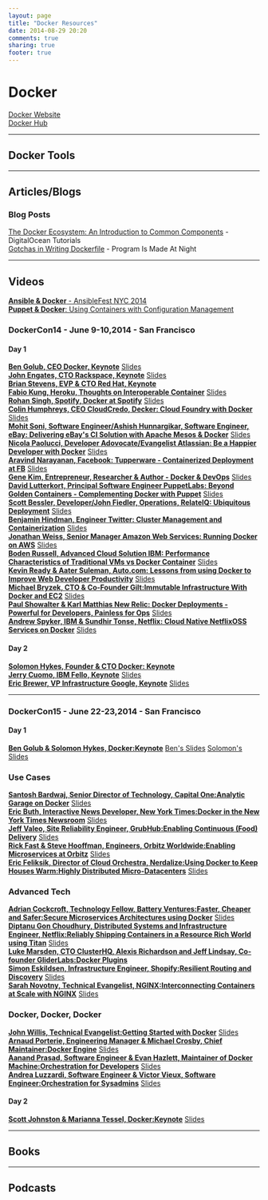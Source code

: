 ```yaml
---
layout: page
title: "Docker Resources"
date: 2014-08-29 20:20
comments: true
sharing: true
footer: true
---
```


# Docker

[Docker Website](http://www.docker.com)<br/>
[Docker Hub](https://registry.hub.docker.com/)

---

## Docker Tools

---

## Articles/Blogs

### Blog Posts
[The Docker Ecosystem: An Introduction to Common Components](https://www.digitalocean.com/community/tutorials/the-docker-ecosystem-an-introduction-to-common-components) - DigitalOcean Tutorials<br/>
[Gotchas in Writing Dockerfile](http://kimh.github.io/blog/en/docker/gotchas-in-writing-dockerfile-en/) - Program Is Made At Night

---

## Videos

[**Ansible &amp; Docker** - AnsibleFest NYC 2014](http://www.youtube.com/watch?v=oZ45v8AeE7k)<br/>
[**Puppet &amp; Docker**: Using Containers with Configuration Management](http://puppetlabs.com/webinars/puppet-docker-using-containers-configuration-management)

### __DockerCon14__ - June 9-10,2014 - San Francisco
#### Day 1
[**Ben Golub, CEO Docker, Keynote**](https://www.youtube.com/watch?v=bYiXrQWxIVg) [Slides](http://www.slideshare.net/dotCloud/docker-con-keynote-v11-1)<br/>
[**John Engates, CTO Rackspace, Keynote**](https://www.youtube.com/watch?v=TVAIZmWnI1c) [Slides](http://www.slideshare.net/dotCloud/john-engates-keynote-at-dockercon-14)<br/>
[**Brian Stevens, EVP &amp; CTO Red Hat, Keynote**](https://www.youtube.com/watch?v=ZcEEnCMAMvo)<br/> 
[**Fabio Kung, Heroku, Thoughts on Interoperable Container**](https://www.youtube.com/watch?v=mVPVpn44X74) [Slides](http://www.slideshare.net/fabiokung/dockercon-2014-thoughts-on-interoperable-containers)<br/>
[**Rohan Singh, Spotify, Docker at Spotify**](https://www.youtube.com/watch?v=Tlgoq9t95ew) [Slides](http://www.slideshare.net/rohanrsingh/docker-at-spotify)<br/>
[**Colin Humphreys, CEO CloudCredo, Decker: Cloud Foundry with Docker**](https://www.youtube.com/watch?v=tvAAC9xkRvs) [Slides](http://www.slideshare.net/Pivotal/colinhumphreys-cloudcredo140613155150phpapp01)<br/>
[**Mohit Soni, Software Engineer/Ashish Hunnargikar, Software Engineer, eBay: Delivering eBay's CI Solution with Apache Mesos & Docker**](https://www.youtube.com/watch?v=VZPbLUJnR68) [Slides](http://www.slideshare.net/ahunnargikar/docker-con-ebay)<br/>
[**Nicola Paolucci, Developer Adovocate/Evangelist Atlassian: Be a Happier Developer with Docker**](https://www.youtube.com/watch?v=XCVOxht34Hs) [Slides](http://www.slideshare.net/Docker/dockercon-beahappierdevwithdocker140613160957phpapp02-37589065)<br/>
[**Aravind Narayanan, Facebook: Tupperware - Containerized Deployment at FB**](https://www.youtube.com/watch?v=C_WuUgTqgOc) [Slides](http://www.slideshare.net/Docker/aravindnarayanan-facebook140613153626phpapp02-37588997)<br/>
[**Gene Kim, Entrepreneur, Researcher &amp; Author - Docker &amp; DevOps**](https://www.youtube.com/watch?v=SaHbtEeu37M) [Slides](http://www.slideshare.net/Docker/201406dockeranddevops40m-140613155907phpapp01-37588918)
[**David Lutterkort, Principal Software Engineer PuppetLabs: Beyond Golden Containers - Complementing Docker with Puppet**](https://www.youtube.com/watch?v=2BJsBzXJFK8) [Slides](http://www.slideshare.net/lutter/talk-35721609)<br/>
[**Scott Bessler, Developer/John Fiedler, Operations, RelateIQ: Ubiquitous Deployment**](https://www.youtube.com/watch?v=z9yNq-IjCcM) [Slides](http://www.slideshare.net/relateiq/dockercon-14)<br/>
[**Benjamin Hindman, Engineer Twitter: Cluster Management and Containerization**](https://www.youtube.com/watch?v=F1-UEIG7u5g) [Slides](http://www.slideshare.net/Docker/dockercon-benjaminhindman140613161347phpapp01-37589064)<br/>
[**Jonathan Weiss, Senior Manager Amazon Web Services: Running Docker on AWS**](https://www.youtube.com/watch?v=CBajQEu0jW8) [Slides](http://www.slideshare.net/jweiss/docker-on-aws-opsworks)<br/>
[**Boden Russell, Advanced Cloud Solution IBM: Performance Characteristics of Traditional VMs vs Docker Container**](https://www.youtube.com/watch?v=JHqM_5X3MBU) [Slides](http://www.slideshare.net/BodenRussell/performance-characteristics-of-traditional-v-ms-vs-docker-containers-dockercon14)<br/>
[**Kevin Ready &amp; Aater Suleman, Auto.com: Lessons from using Docker to Improve Web Developer Productivity**](https://www.youtube.com/watch?v=PBBUnNS4dRw) [Slides](http://www.slideshare.net/Flux7Labs/docker-con-lessons-from-using-docker-to-improve-web-developer-productivity-36261623)<br/>
[**Michael Bryzek, CTO &amp; Co-Founder Gilt:Immutable Infrastructure With Docker and EC2**](https://www.youtube.com/watch?v=GaHzdqFithc) [Slides](http://www.slideshare.net/dotCloud/michael-bryzek)<br/>
[**Paul Showalter &amp; Karl Matthias New Relic: Docker Deployments - Powerful for Developers, Painless for Ops**](https://www.youtube.com/watch?v=2CwtJlJYmW4) [Slides](http://www.slideshare.net/relistan/docker-at-new-relic)<br/>
[**Andrew Spyker, IBM & Sundhir Tonse, Netflix: Cloud Native NetflixOSS Services on Docker**](https://www.youtube.com/watch?v=Ca7HVPNsZN4) [Slides](http://www.slideshare.net/aspyker/ibm-cloud-nativenetflixossfinal)
#### Day 2
[**Solomon Hykes, Founder &amp; CTO Docker: Keynote**](https://www.youtube.com/watch?v=_DOXBVrlW78)<br/>
[**Jerry Cuomo, IBM Fello, Keynote**](https://www.youtube.com/watch?v=uYjZcQ7GvvU) [Slides](http://www.slideshare.net/jerrycuomo/jerry-cuomo-dockercon14-keynote-borderless-clouds)<br/> 
[**Eric Brewer, VP Infrastructure Google, Keynote**](https://www.youtube.com/watch?v=YrxnVKZeqK8) [Slides](http://www.slideshare.net/Docker/brewerdockerconkeynote-140613153819phpapp02-37588923)<br/>

---

### __DockerCon15__ - June 22-23,2014 - San Francisco
#### Day 1 
[**Ben Golub &amp; Solomon Hykes, Docker:Keynote**](https://www.youtube.com/watch?v=at72dhg-SZY) [Ben's Slides](http://www.slideshare.net/Docker/dockercon-sf-2015-ben-golubs-keynote-day-1) [Solomon's Slides](http://www.slideshare.net/Docker/dockercon-sf-2015-keynote-day-1)<br/>
### Use Cases
[**Santosh Bardwaj, Senior Director of Technology, Capital One:Analytic Garage on Docker**](https://www.youtube.com/watch?v=ogDa2-A1y9U) [Slides](http://www.slideshare.net/Docker/cap1-slideshare)<br/>
[**Eric Buth, Interactive News Developer, New York Times:Docker in the New York Times Newsroom**](https://www.youtube.com/watch?v=Ht2RF5o9geA) [Slides](http://www.slideshare.net/Docker/dockercon-sf-2015-docker-in-the-new-york-times-newsroom)<br/>
[**Jeff Valeo, Site Reliability Engineer, GrubHub:Enabling Continuous (Food) Delivery**](https://www.youtube.com/watch?v=yU0QhhS-XzI) [Slides](http://www.slideshare.net/Docker/dockercon-sf-2015-docker-enabling-continuous-food-delivery)<br/>
[**Rick Fast &amp; Steve Hooffman, Engineers, Orbitz Worldwide:Enabling Microservices at Orbitz**](https://www.youtube.com/watch?v=9LAXaR0_a_E) [Slides](http://www.slideshare.net/Docker/dockercon-sf-2015-enabling-microservices-orbitz)<br/>
[**Eric Feliksik, Director of Cloud Orchestra, Nerdalize:Using Docker to Keep Houses Warm:Highly Distributed Micro-Datacenters**](https://www.youtube.com/watch?v=95VDp1o_4dI) [Slides](http://www.slideshare.net/Docker/dockercon-sf-2015-heat-your-home-with-docker)<br/>
### Advanced Tech
[**Adrian Cockcroft, Technology Fellow, Battery Ventures:Faster, Cheaper and Safer:Secure Microservices Architectures using Docker**](https://www.youtube.com/watch?v=zDuTIZBh5_Q) [Slides](http://www.slideshare.net/Docker/fastercheaperslide)<br/>
[**Diptanu Gon Choudhury, Distributed Systems and Infrastructure Engineer, Netflix:Reliably Shipping Containers in a Resource Rich World using Titan**](https://www.youtube.com/watch?v=V3OfAATYksM) [Slides](http://www.slideshare.net/Docker/dockercon-sf-2015-reliablilty-shippin)<br/>
[**Luke Marsden, CTO ClusterHQ, Alexis Richardson and Jeff Lindsay, Co-founder GliderLabs:Docker Plugins**](https://www.youtube.com/watch?v=ri5mzIsbsY8)<br/>
[**Simon Eskildsen, Infrastructure Engineer, Shopify:Resilient Routing and Discovery**](https://www.youtube.com/watch?v=ZDeAEZHby_A) [Slides](http://www.slideshare.net/Docker/dockercon-sf-2015-the-distributed-system-toolkit)<br/>
[**Sarah Novotny, Technical Evangelist, NGINX:Interconnecting Containers at Scale with NGINX**](https://www.youtube.com/watch?v=6uucWLPcAPY) [Slides](http://www.slideshare.net/Docker/slideshare-for-interconnect)<br/> 
### Docker, Docker, Docker
[**John Willis, Technical Evangelist:Getting Started with Docker**](https://www.youtube.com/watch?v=zOyQx9vM9Ac) [Slides](http://www.slideshare.net/Docker/dockercon-sf-2015-getting-started-w-d)<br/>
[**Arnaud Porterie, Engineering Manager &amp; Michael Crosby, Chief Maintainer:Docker Engine**](https://www.youtube.com/watch?v=mL9AFkJJAq0) [Slides](http://www.slideshare.net/Docker/slideshare-upload-format-docker-con-engine-breakout-session)<br/>
[**Aanand Prasad, Software Engineer &amp; Evan Hazlett, Maintainer of Docker Machine:Orchestration for Developers**](https://www.youtube.com/watch?v=Dzp6CGMyRwQ) [Slides](http://www.slideshare.net/Docker/dockercon-sf-2015-orchestration-for-devs-machine-compose)<br/>
[**Andrea Luzzardi, Software Engineer &amp; Victor Vieux, Software Engineer:Orchestration for Sysadmins**](https://www.youtube.com/watch?v=o8LDcDyiXRE) [Slides](http://www.slideshare.net/Docker/2015-dockercon-orchestrationsysadmins)<br/>

#### Day 2
[**Scott Johnston &amp; Marianna Tessel, Docker:Keynote**](https://www.youtube.com/watch?v=8vSPpPSd00w) [Slides](http://www.slideshare.net/Docker/dockercon-15-keynote-day-2)</br>


---

## Books

---

## Podcasts

